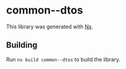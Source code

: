 # common--dtos

This library was generated with [Nx](https://nx.dev).

## Building

Run `nx build common--dtos` to build the library.
